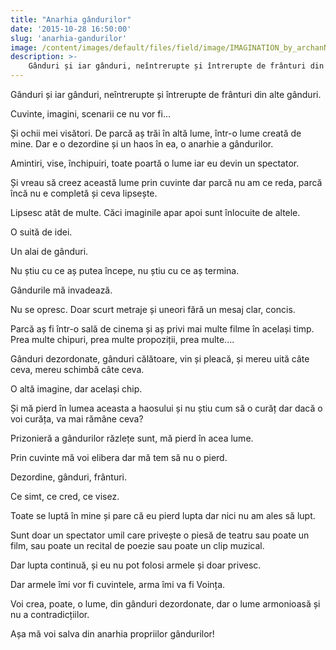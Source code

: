 ```yaml
---
title: "Anarhia gândurilor"
date: '2015-10-28 16:50:00'
slug: 'anarhia-gandurilor'
image: /content/images/default/files/field/image/IMAGINATION_by_archanN.jpg
description: >-
    Gânduri și iar gânduri, neîntrerupte și întrerupte de frânturi din alte gânduri.Cuvinte, imagini, scenarii ce nu vor fi...Și ochii mei visători. De parcă aș trăi în altă lume, într-o lume creată de 
---
```

<div class="kg-card-markdown"><p>Gânduri și iar gânduri, neîntrerupte și întrerupte de frânturi din alte gânduri.</p>
<p>Cuvinte, imagini, scenarii ce nu vor fi...</p>
<p>Și ochii mei visători. De parcă aș trăi în altă lume, într-o lume creată de mine. Dar e o dezordine și un haos în ea, o anarhie a gândurilor.</p>
<p>Amintiri, vise, închipuiri, toate poartă o lume iar eu devin un spectator.</p>
<p>Și vreau să creez această lume prin cuvinte dar parcă nu am ce reda, parcă încă nu e completă și ceva lipsește.</p>
<p>Lipsesc atât de multe. Căci imaginile apar apoi sunt înlocuite de altele.</p>
<p>O suită de idei.</p>
<p>Un alai de gânduri.</p>
<p>Nu știu cu ce aș putea începe, nu știu cu ce aș termina.</p>
<p>Gândurile mă invadează.</p>
<p>Nu se opresc. Doar scurt metraje și uneori fără un mesaj clar, concis.</p>
<p>Parcă aș fi într-o sală de cinema și aș privi mai multe filme în același timp. Prea multe chipuri, prea multe propoziții, prea multe....</p>
<p>Gânduri dezordonate, gânduri călătoare, vin și pleacă, și mereu uită câte ceva, mereu schimbă câte ceva.</p>
<p>O altă imagine, dar același chip.</p>
<p>Și mă pierd în lumea aceasta a haosului și nu știu cum să o curăț dar dacă o voi curăța, va mai rămâne ceva?</p>
<p>Prizonieră a gândurilor răzlețe sunt, mă pierd în acea lume.</p>
<p>Prin cuvinte mă voi elibera dar mă tem să nu o pierd.</p>
<p>Dezordine, gânduri, frânturi.</p>
<p>Ce simt, ce cred, ce visez.</p>
<p>Toate se luptă în mine și pare că eu pierd lupta dar nici nu am ales să lupt.</p>
<p>Sunt doar un spectator umil care privește o piesă de teatru sau poate un film, sau poate un recital de poezie sau poate un clip muzical.</p>
<p>Dar lupta continuă, și eu nu pot folosi armele și doar privesc.</p>
<p>Dar armele îmi vor fi cuvintele, arma îmi va fi Voința.</p>
<p>Voi crea, poate, o lume, din gânduri dezordonate, dar o lume armonioasă și nu a contradicțiilor.</p>
<p>Așa mă voi salva din anarhia propriilor gândurilor!</p>
<p> </p>
</div>
    